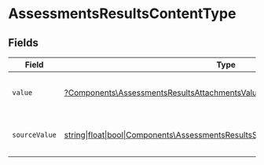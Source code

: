 # AssessmentsResultsContentType


## Fields

| Field                                                                                                                                                    | Type                                                                                                                                                     | Required                                                                                                                                                 | Description                                                                                                                                              | Example                                                                                                                                                  |
| -------------------------------------------------------------------------------------------------------------------------------------------------------- | -------------------------------------------------------------------------------------------------------------------------------------------------------- | -------------------------------------------------------------------------------------------------------------------------------------------------------- | -------------------------------------------------------------------------------------------------------------------------------------------------------- | -------------------------------------------------------------------------------------------------------------------------------------------------------- |
| `value`                                                                                                                                                  | [?Components\AssessmentsResultsAttachmentsValue](../../Models/Components/AssessmentsResultsAttachmentsValue.md)                                          | :heavy_minus_sign:                                                                                                                                       | The content type of the attachment.                                                                                                                      | text                                                                                                                                                     |
| `sourceValue`                                                                                                                                            | [string\|float\|bool\|Components\AssessmentsResultsSourceValueAttachments4\|array\|null](../../Models/Components/AssessmentsResultsAttachmentsSourceValue.md) | :heavy_minus_sign:                                                                                                                                       | The source value of the content type.                                                                                                                    | Text                                                                                                                                                     |